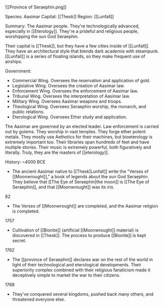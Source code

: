 ![[Province of Seraephin.png]]

Species: Aasimar
Capital: [[Thesk]]
Region: [[Lunfall]]

Summary:
The Aasimar people. They're technologically advanced, especially in [[Eterology]]. They're a prideful and religious people, worshipping the sun God Seraephin. 

Their capital is [[Thesk]], but they have a few cities inside of [[Lunfall]]. They have an architectural style that blends dark academia with steampunk. [[Lunfall]] is a series of floating islands, so they make frequent use of airships. 

Government:
- Commercial Wing. Oversees the reservation and application of gold.
- Legislative Wing. Oversees the creation of Aasimar law.
- Enforcement Wing. Oversees the enforcement of Aasimar law.
- Tribunal Wing. Oversees the interpretation of Aasimar law.
- Military Wing. Oversees Aasimar weapons and troops.
- Theological Wing. Oversees Seraephin worship, the monarch, and public relations. 
- Eterological Wing. Oversees Ether study and application. 

The Aasimar are governed by an elected leader. Law enforcement is carried out by golems. They worship in vast temples. They forge ether potent metals. They mostly use Aethotics for their machines, but bioeterology is extremely important too. Their libraries span hundreds of feet and have multiple stories. Their music is extremely powerful, both figuratively and literally. Truly, they are the masters of [[eterology]]. 

History:
~4000 BCE
- The ancient Aasimar native to [[Thesk|Lunfall]] write the "Verses of [[Moonwrought]]," a book of legends about the sun God Seraephin. They believe that [[The Eye of Seraephin|the moon]] is [[The Eye of Seraephin]], and that [[Moonwrought]] was its iris. 

82
- The Verses of [[Moonwrought]] are completed, and the Aasimar religion is completed. 

1757
- Cultivation of [[Bionite]] (artificial [[Moonwrought]] material) is discovered in [[Thesk]]. The process to produce [[Bionite]] is kept secret.

1762
- The [[province of Seraephin]] declares war on the rest of the world in light of their technological and eterological developments. Their superiority complex combined with their religious fanaticism made it deceptively simple to market the war to their citizens.

1768
- They've conquered several kingdoms, pushed back many others, and threatened everyone else.